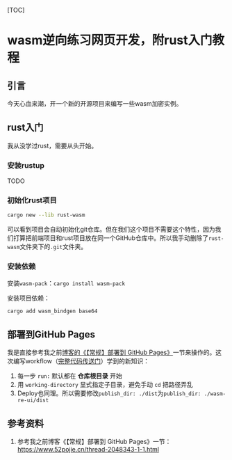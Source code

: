 [TOC]

# wasm逆向练习网页开发，附rust入门教程

## 引言

今天心血来潮，开一个新的开源项目来编写一些wasm加密实例。

## rust入门

我从没学过rust，需要从头开始。

### 安装rustup

TODO

### 初始化rust项目

```bash
cargo new --lib rust-wasm
```

可以看到项目会自动初始化git仓库。但在我们这个项目不需要这个特性，因为我们打算把前端项目和rust项目放在同一个GitHub仓库中。所以我手动删除了`rust-wasm`文件夹下的`.git`文件夹。

### 安装依赖

安装`wasm-pack`：`cargo install wasm-pack`

安装项目依赖：

```bash
cargo add wasm_bindgen base64
```

## 部署到GitHub Pages

我是直接参考我之前[博客的《【常规】部署到 GitHub Pages》](https://www.52pojie.cn/thread-2048343-1-1.html)一节来操作的。这次编写workflow（[完整代码传送门](https://github.com/Hans774882968/wasm-re-hw/blob/main/.github/workflows/main.yml)）学到的新知识：

1. 每一步 `run:` 默认都在 **仓库根目录** 开始
2. 用 `working-directory` 显式指定子目录，避免手动 `cd` 把路径弄乱
3. Deploy也同理。所以需要修改`publish_dir: ./dist`为`publish_dir: ./wasm-re-ui/dist`

## 参考资料

1. 参考我之前博客《【常规】部署到 GitHub Pages》一节：https://www.52pojie.cn/thread-2048343-1-1.html

